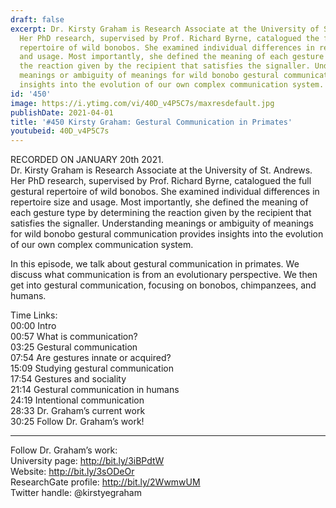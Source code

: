 ```yaml
---
draft: false
excerpt: Dr. Kirsty Graham is Research Associate at the University of St. Andrews.
  Her PhD research, supervised by Prof. Richard Byrne, catalogued the full gestural
  repertoire of wild bonobos. She examined individual differences in repertoire size
  and usage. Most importantly, she defined the meaning of each gesture type by determining
  the reaction given by the recipient that satisfies the signaller. Understanding
  meanings or ambiguity of meanings for wild bonobo gestural communication provides
  insights into the evolution of our own complex communication system.
id: '450'
image: https://i.ytimg.com/vi/40D_v4P5C7s/maxresdefault.jpg
publishDate: 2021-04-01
title: '#450 Kirsty Graham: Gestural Communication in Primates'
youtubeid: 40D_v4P5C7s
---
```

RECORDED ON JANUARY 20th 2021.  
Dr. Kirsty Graham is Research Associate at the University of St. Andrews. Her PhD research, supervised by Prof. Richard Byrne, catalogued the full gestural repertoire of wild bonobos. She examined individual differences in repertoire size and usage. Most importantly, she defined the meaning of each gesture type by determining the reaction given by the recipient that satisfies the signaller. Understanding meanings or ambiguity of meanings for wild bonobo gestural communication provides insights into the evolution of our own complex communication system.

In this episode, we talk about gestural communication in primates. We discuss what communication is from an evolutionary perspective. We then get into gestural communication, focusing on bonobos, chimpanzees, and humans. 

Time Links:  
00:00 Intro  
00:57  What is communication?  
03:25  Gestural communication  
07:54  Are gestures innate or acquired?  
15:09  Studying gestural communication  
17:54  Gestures and sociality  
21:14  Gestural communication in humans  
24:19  Intentional communication  
28:33  Dr. Graham’s current work  
30:25  Follow Dr. Graham’s work!

---

Follow Dr. Graham’s work:  
University page: http://bit.ly/3iBPdtW  
Website: http://bit.ly/3sODeOr  
ResearchGate profile: http://bit.ly/2WwmwUM  
Twitter handle: @kirstyegraham
